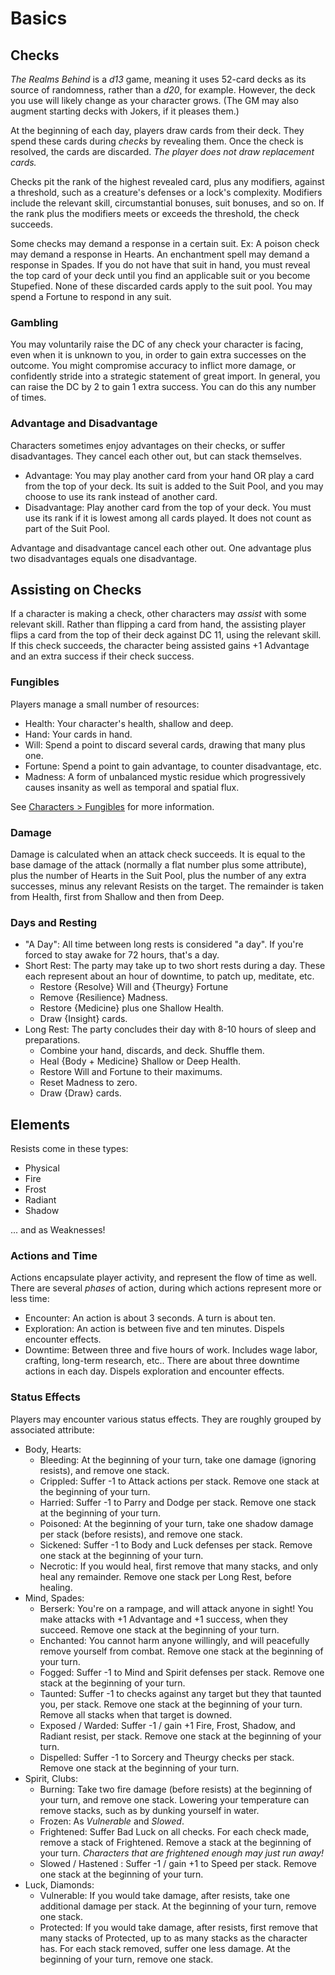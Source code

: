 # Basics

## Checks

*The Realms Behind* is a *d13* game, meaning it uses 52-card decks as its source of randomness, rather than a *d20*, for example. However, the deck you use will likely change as your character grows. (The GM may also augment starting decks with Jokers, if it pleases them.)

At the beginning of each day, players draw cards from their deck. They spend these cards during *checks* by revealing them. Once the check is resolved, the cards are discarded. *The player does not draw replacement cards.*

Checks pit the rank of the highest revealed card, plus any modifiers, against a threshold, such as a creature's defenses or a lock's complexity. Modifiers include the relevant skill, circumstantial bonuses, suit bonuses, and so on. If the rank plus the modifiers meets or exceeds the threshold, the check succeeds.

Some checks may demand a response in a certain suit. Ex: A poison check may demand a response in Hearts. An enchantment spell may demand a response in Spades. If you do not have that suit in hand, you must reveal the top card of your deck until you find an applicable suit or you become Stupefied. None of these discarded cards apply to the suit pool. You may spend a Fortune to respond in any suit.

### Gambling

You may voluntarily raise the DC of any check your character is facing, even when it is unknown to you, in order to gain extra successes on the outcome. You might compromise accuracy to inflict more damage, or confidently stride into a strategic statement of great import. In general, you can raise the DC by 2 to gain 1 extra success. You can do this any number of times.

### Advantage and Disadvantage

Characters sometimes enjoy advantages on their checks, or suffer disadvantages. They cancel each other out, but can stack themselves.

- Advantage: You may play another card from your hand OR play a card from the top of your deck. Its suit is added to the Suit Pool, and you may choose to use its rank instead of another card.
- Disadvantage: Play another card from the top of your deck. You must use its rank if it is lowest among all cards played. It does not count as part of the Suit Pool.

Advantage and disadvantage cancel each other out. One advantage plus two disadvantages equals one disadvantage.

## Assisting on Checks

If a character is making a check, other characters may *assist* with some relevant skill. Rather than flipping a card from hand, the assisting player flips a card from the top of their deck against DC 11, using the relevant skill. If this check succeeds, the character being assisted gains +1 Advantage and an extra success if their check success.

### Fungibles

Players manage a small number of resources:

- Health: Your character's health, shallow and deep.
- Hand: Your cards in hand.
- Will: Spend a point to discard several cards, drawing that many plus one.
- Fortune: Spend a point to gain advantage, to counter disadvantage, etc.
- Madness: A form of unbalanced mystic residue which progressively causes insanity as well as temporal and spatial flux.

See [Characters > Fungibles](./characters.md#fungibles) for more information.

### Damage

Damage is calculated when an attack check succeeds. It is equal to the base damage of the attack (normally a flat number plus some attribute), plus the number of Hearts in the Suit Pool, plus the number of any extra successes, minus any relevant Resists on the target. The remainder is taken from Health, first from Shallow and then from Deep.

### Days and Resting

- "A Day": All time between long rests is considered "a day". If you're forced to stay awake for 72 hours, that's a day.
- Short Rest: The party may take up to two short rests during a day. These each represent about an hour of downtime, to patch up, meditate, etc.
    - Restore {Resolve} Will and {Theurgy} Fortune
    - Remove {Resilience} Madness.
    - Restore {Medicine} plus one Shallow Health.
    - Draw {Insight} cards.
- Long Rest: The party concludes their day with 8-10 hours of sleep and preparations.
    - Combine your hand, discards, and deck. Shuffle them.
    - Heal {Body + Medicine} Shallow or Deep Health.
    - Restore Will and Fortune to their maximums.
    - Reset Madness to zero.
    - Draw {Draw} cards.

## Elements

Resists come in these types:

- Physical
- Fire
- Frost
- Radiant
- Shadow

... and as Weaknesses!

### Actions and Time

Actions encapsulate player activity, and represent the flow of time as well. There are several *phases* of action, during which actions represent more or less time:

- Encounter: An action is about 3 seconds. A turn is about ten.
- Exploration: An action is between five and ten minutes. Dispels encounter effects.
- Downtime: Between three and five hours of work. Includes wage labor, crafting, long-term research, etc.. There are about three downtime actions in each day. Dispels exploration and encounter effects.

### Status Effects

Players may encounter various status effects. They are roughly grouped by associated attribute:

- Body, Hearts:
    - Bleeding: At the beginning of your turn, take one damage (ignoring resists), and remove one stack.
    - Crippled: Suffer -1 to Attack actions per stack. Remove one stack at the beginning of your turn.
    - Harried: Suffer -1 to Parry and Dodge per stack. Remove one stack at the beginning of your turn.
    - Poisoned: At the beginning of your turn, take one shadow damage per stack (before resists), and remove one stack.
    - Sickened: Suffer -1 to Body and Luck defenses per stack. Remove one stack at the beginning of your turn.
    - Necrotic: If you would heal, first remove that many stacks, and only heal any remainder. Remove one stack per Long Rest, before healing.
- Mind, Spades:
    - Berserk: You're on a rampage, and will attack anyone in sight! You make attacks with +1 Advantage and +1 success, when they succeed. Remove one stack at the beginning of your turn.
    - Enchanted: You cannot harm anyone willingly, and will peacefully remove yourself from combat. Remove one stack at the beginning of your turn.
    - Fogged: Suffer -1 to Mind and Spirit defenses per stack. Remove one stack at the beginning of your turn.
    - Taunted: Suffer -1 to checks against any target but they that taunted you, per stack. Remove one stack at the beginning of your turn. Remove all stacks when that target is downed.
    - Exposed / Warded: Suffer -1 / gain +1 Fire, Frost, Shadow, and Radiant resist, per stack. Remove one stack at the beginning of your turn.
    - Dispelled: Suffer -1 to Sorcery and Theurgy checks per stack. Remove one stack at the beginning of your turn.
- Spirit, Clubs:
    - Burning: Take two fire damage (before resists) at the beginning of your turn, and remove one stack. Lowering your temperature can remove stacks, such as by dunking yourself in water.
    - Frozen: As *Vulnerable* and *Slowed*.
    - Frightened: Suffer Bad Luck on all checks. For each check made, remove a stack of Frightened. Remove a stack at the beginning of your turn. *Characters that are frightened enough may just run away!*
    - Slowed / Hastened : Suffer -1 / gain +1 to Speed per stack. Remove one stack at the beginning of your turn.
- Luck, Diamonds:
    - Vulnerable: If you would take damage, after resists, take one additional damage per stack. At the beginning of your turn, remove one stack.
    - Protected: If you would take damage, after resists, first remove that many stacks of Protected, up to as many stacks as the character has. For each stack removed, suffer one less damage. At the beginning of your turn, remove one stack.
